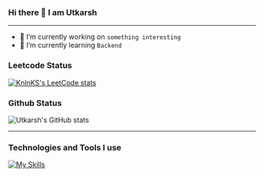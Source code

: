 ### Hi there 👋  I am Utkarsh 
<hr>

- 🔭 I’m currently working on ```something interesting ```
- 🌱 I’m currently learning ``` Backend ```

### Leetcode Status
[![KnlnKS's LeetCode stats](https://leetcode-stats-six.vercel.app/?username=utkarshilh&theme=dark)](https://github.com/KnlnKS/leetcode-stats)

### Github Status
![Utkarsh's GitHub stats](https://github-readme-stats.vercel.app/api?username=utkarshilh&theme=dark&show_icons=true)

<hr>


### Technologies and Tools I use
[![My Skills](https://skillicons.dev/icons?i=c,cpp,html,css,js,react,mysql)](https://skillicons.dev)


